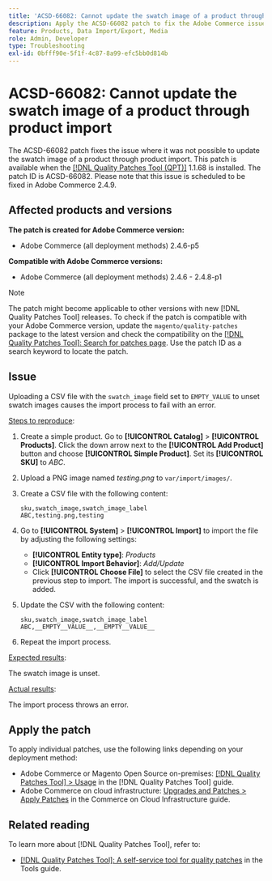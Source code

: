 ```yaml
---
title: 'ACSD-66082: Cannot update the swatch image of a product through product import'
description: Apply the ACSD-66082 patch to fix the Adobe Commerce issue where uploading a CSV file with the swatch_image field set to EMPTY_VALUE to unset swatch images causes the import process to fail with an error.
feature: Products, Data Import/Export, Media
role: Admin, Developer
type: Troubleshooting
exl-id: 0bfff90e-5f1f-4c87-8a99-efc5bb0d814b
---
```

# ACSD-66082: Cannot update the swatch image of a product through product import

The ACSD-66082 patch fixes the issue where it was not possible to update the swatch image of a product through product import. This patch is available when the [[!DNL Quality Patches Tool (QPT)]](/help/tools/quality-patches-tool/quality-patches-tool-to-self-serve-quality-patches.md) 1.1.68 is installed. The patch ID is ACSD-66082. Please note that this issue is scheduled to be fixed in Adobe Commerce 2.4.9.

## Affected products and versions

**The patch is created for Adobe Commerce version:**

* Adobe Commerce (all deployment methods) 2.4.6-p5

**Compatible with Adobe Commerce versions:**

* Adobe Commerce (all deployment methods) 2.4.6 - 2.4.8-p1

>[!NOTE]
>
>The patch might become applicable to other versions with new [!DNL Quality Patches Tool] releases. To check if the patch is compatible with your Adobe Commerce version, update the `magento/quality-patches` package to the latest version and check the compatibility on the [[!DNL Quality Patches Tool]: Search for patches page](https://experienceleague.adobe.com/tools/commerce-quality-patches/index.html). Use the patch ID as a search keyword to locate the patch.

## Issue

Uploading a CSV file with the `swatch_image` field set to `EMPTY_VALUE` to unset swatch images causes the import process to fail with an error.

<u>Steps to reproduce</u>:

1. Create a simple product. Go to **[!UICONTROL Catalog]** > **[!UICONTROL Products]**. Click the down arrow next to the **[!UICONTROL Add Product]** button and choose **[!UICONTROL Simple Product]**. Set its **[!UICONTROL SKU]** to *ABC*.
1. Upload a PNG image named *testing.png* to `var/import/images/`.
1. Create a CSV file with the following content:

    ```
    sku,swatch_image,swatch_image_label
    ABC,testing.png,testing
    ```

1. Go to **[!UICONTROL System]** > **[!UICONTROL Import]** to import the file by adjusting the following settings:  
    * **[!UICONTROL Entity type]**: *Products*
    * **[!UICONTROL Import Behavior]**: *Add/Update*
    * Click **[!UICONTROL Choose File]** to select the CSV file created in the previous step to import. The import is successful, and the swatch is added.
1. Update the CSV with the following content:

    ```
    sku,swatch_image,swatch_image_label
    ABC,__EMPTY__VALUE__,__EMPTY__VALUE__
    ```

1. Repeat the import process.

<u>Expected results</u>:

The swatch image is unset.

<u>Actual results</u>:

The import process throws an error.

## Apply the patch

To apply individual patches, use the following links depending on your deployment method:

* Adobe Commerce or Magento Open Source on-premises: [[!DNL Quality Patches Tool] > Usage](/help/tools/quality-patches-tool/usage.md) in the [!DNL Quality Patches Tool] guide.
* Adobe Commerce on cloud infrastructure: [Upgrades and Patches > Apply Patches](https://experienceleague.adobe.com/docs/commerce-cloud-service/user-guide/develop/upgrade/apply-patches.html) in the Commerce on Cloud Infrastructure guide.

## Related reading

To learn more about [!DNL Quality Patches Tool], refer to:

* [[!DNL Quality Patches Tool]: A self-service tool for quality patches](/help/tools/quality-patches-tool/quality-patches-tool-to-self-serve-quality-patches.md) in the Tools guide.
